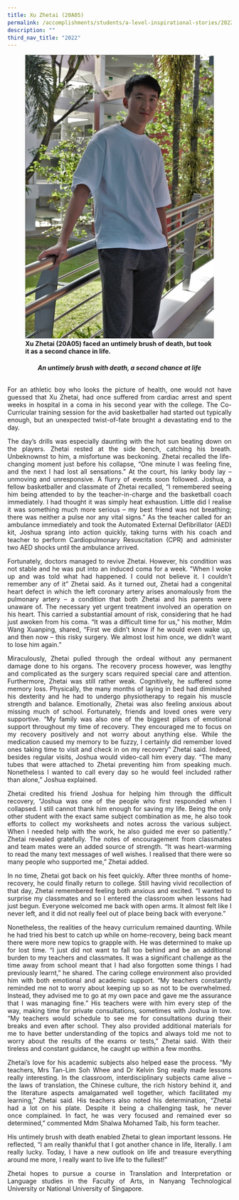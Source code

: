 ```yaml
---
title: Xu Zhetai (20A05)
permalink: /accomplishments/students/a-level-inspirational-stories/2022/xu-zhetai/
description: ""
third_nav_title: "2022"
---
```

<figure>
<img src="/images/Zhetai.jpg">
<figcaption><strong>Xu Zhetai (20A05) faced an untimely brush of death, but took it as a second chance in life.</strong></figcaption>
</figure>

<div align=justify>
<center><h6><strong>An untimely brush with death, a second chance at life</strong></h6></center>

<p>
For an athletic boy who looks the picture of health, one would not have guessed that Xu Zhetai, had once suffered from cardiac arrest and spent weeks in hospital in a coma in his second year with the college. The Co-Curricular training session for the avid basketballer had started out typically enough, but an unexpected twist-of-fate brought a devastating end to the day.</p>

<p>	
The day’s drills was especially daunting with the hot sun beating down on the players. Zhetai rested at the side bench, catching his breath. Unbeknownst to him, a misfortune was beckoning. Zhetai recalled the life-changing moment just before his collapse, “One minute I was feeling fine, and the next I had lost all sensations.” At the court, his lanky body lay – unmoving and unresponsive. A flurry of events soon followed. Joshua, a fellow basketballer and classmate of Zhetai recalled, “I remembered seeing him being attended to by the teacher-in-charge and the basketball coach immediately. I had thought it was simply heat exhaustion. Little did I realise it was something much more serious – my best friend was not breathing; there was neither a pulse nor any vital signs.” As the teacher called for an ambulance immediately and took the Automated External Defibrillator (AED) kit, Joshua sprang into action quickly, taking turns with his coach and teacher to perform Cardiopulmonary Resuscitation (CPR) and administer two AED shocks until the ambulance arrived.</p>

<p>
Fortunately, doctors managed to revive Zhetai. However, his condition was not stable and he was put into an induced coma for a week. "When I woke up and was told what had happened. I could not believe it. I couldn’t remember any of it” Zhetai said. As it turned out, Zhetai had a congenital heart defect in which the left coronary artery arises anomalously from the pulmonary artery – a condition that both Zhetai and his parents were unaware of. The necessary yet urgent treatment involved an operation on his heart. This carried a substantial amount of risk, considering that he had just awoken from his coma. “It was a difficult time for us,” his mother, Mdm Wang Xuanping, shared, “First we didn’t know if he would even wake up, and then now – this risky surgery. We almost lost him once, we didn’t want to lose him again.”</p>

<p>
Miraculously, Zhetai pulled through the ordeal without any permanent damage done to his organs. The recovery process however, was lengthy and complicated as the surgery scars required special care and attention. Furthermore, Zhetai was still rather weak. Cognitively, he suffered some memory loss. Physically, the many months of laying in bed had diminished his dexterity and he had to undergo physiotherapy to regain his muscle strength and balance. Emotionally, Zhetai was also feeling anxious about missing much of school. Fortunately, friends and loved ones were very supportive. “My family was also one of the biggest pillars of emotional support throughout my time of recovery. They encouraged me to focus on my recovery positively and not worry about anything else. While the medication caused my memory to be fuzzy, I certainly did remember loved ones taking time to visit and check in on my recovery” Zhetai said. Indeed, besides regular visits, Joshua would video-call him every day. “The many tubes that were attached to Zhetai preventing him from speaking much. Nonetheless I wanted to call every day so he would feel included rather than alone,” Joshua explained.</p>
	
<p>
Zhetai credited his friend Joshua for helping him through the difficult recovery, “Joshua was one of the people who first responded when I collapsed. I still cannot thank him enough for saving my life. Being the only other student with the exact same subject combination as me, he also took efforts to collect my worksheets and notes across the various subject. When I needed help with the work, he also guided me ever so patiently.” Zhetai revealed gratefully. The notes of encouragement from classmates and team mates were an added source of strength. “It was heart-warming to read the many text messages of well wishes. I realised that there were so many people who supported me,” Zhetai added.</p>

<p>
In no time, Zhetai got back on his feet quickly. After three months of home-recovery, he could finally return to college. Still having vivid recollection of that day, Zhetai remembered feeling both anxious and excited. “I wanted to surprise my classmates and so I entered the classroom when lessons had just begun. Everyone welcomed me back with open arms. It almost felt like I never left, and it did not really feel out of place being back with everyone.”</p>

<p>
Nonetheless, the realities of the heavy curriculum remained daunting. While he had tried his best to catch up while on home-recovery, being back meant there were more new topics to grapple with. He was determined to make up for lost time. “I just did not want to fall too behind and be an additional burden to my teachers and classmates. It was a significant challenge as the time away from school meant that I had also forgotten some things I had previously learnt,” he shared. The caring college environment also provided him with both emotional and academic support. “My teachers constantly reminded me not to worry about keeping up so as not to be overwhelmed. Instead, they advised me to go at my own pace and gave me the assurance that I was managing fine.” His teachers were with him every step of the way, making time for private consultations, sometimes with Joshua in tow. “My teachers would schedule to see me for consultations during their breaks and even after school. They also provided additional materials for me to have better understanding of the topics and always told me not to worry about the results of the exams or tests,” Zhetai said. With their tireless and constant guidance, he caught up within a few months.</p>

<p>
Zhetai’s love for his academic subjects also helped ease the process. “My teachers, Mrs Tan-Lim Soh Whee and Dr Kelvin Sng really made lessons really interesting. In the classroom, interdisciplinary subjects came alive – the laws of translation, the Chinese culture, the rich history behind it, and the literature aspects amalgamated well together, which facilitated my learning,” Zhetai said. His teachers also noted his determination, “Zhetai had a lot on his plate. Despite it being a challenging task, he never once complained. In fact, he was very focused and remained ever so determined,” commented Mdm Shalwa Mohamed Taib, his form teacher.</p>

<p>
His untimely brush with death enabled Zhetai to glean important lessons. He reflected, “I am really thankful that I got another chance in life, literally. I am really lucky. Today, I have a new outlook on life and treasure everything around me more, I really want to live life to the fullest!”</p>

<p>
Zhetai hopes to pursue a course in Translation and Interpretation or Language studies in the Faculty of Arts, in Nanyang Technological University or National University of Singapore.</p>